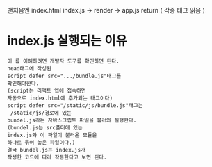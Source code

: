 맨처음엔 index.html
index.js 
-> render -> app.js
return (
    각종  태그 읽음
)


# index.js 실행되는 이유
```
이 를 이해하려면 개발자 도구를 확인하면 된다.
head태그에 작성된 
script defer src=".../bundle.js"태그를 
확인해야한다.
(script는 리액트 앱에 접속하면 
자동으로 index.html에 추가되는 태그이다)
script defer src="/static/js/bundle.js"태그는
 /static/js/경로에 있는
bundel.js라는 자바스크립트 파일을 불러와 실행한다.
(bundel.js는 src폴더에 있는 
index.js와 이 파일이 불러온 모듈을 
하나로 묶어 놓은 파일이다.)
결국 bundel.js는 index.js가 
작성한 코드에 따라 작동한다고 보면 된다.
```